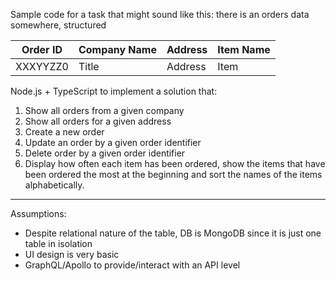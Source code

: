Sample code for a task that might sound like this:
there is an orders data somewhere, structured

| Order ID     | Company Name | Address | Item Name |
| ------------ | ------------ | ------- | --------- |
| XXXYYZZ0     | Title       | Address |  Item     |

Node.js + TypeScript to implement a solution that:
1.  Show all orders from a given company
2.  Show all orders for a given address
3.  Create a new order
4.  Update an order by a given order identifier
5.  Delete order by a given order identifier
6.  Display how often each item has been ordered, show the items that have been ordered the most at the beginning and sort the names of the items alphabetically.

---
Assumptions:
- Despite relational nature of the table, DB is MongoDB since it is just one table in isolation
- UI design is very basic
- GraphQL/Apollo to provide/interact with an API level